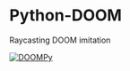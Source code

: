 # Python-DOOM
Raycasting DOOM imitation 


[![DOOMPy](http://img.youtube.com/vi/Et1YKMD0zM4/0.jpg)](https://www.youtube.com/watch?v=Et1YKMD0zM4 "DOOMPy")
